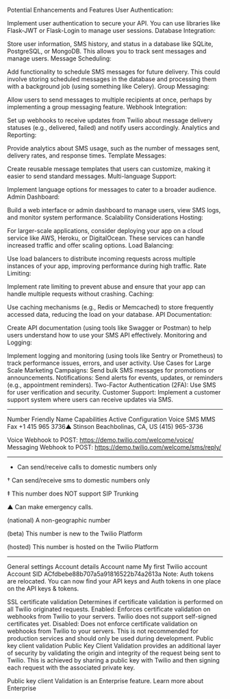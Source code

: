Potential Enhancements and Features
User Authentication:

Implement user authentication to secure your API. You can use libraries like Flask-JWT or Flask-Login to manage user sessions.
Database Integration:

Store user information, SMS history, and status in a database like SQLite, PostgreSQL, or MongoDB. This allows you to track sent messages and manage users.
Message Scheduling:

Add functionality to schedule SMS messages for future delivery. This could involve storing scheduled messages in the database and processing them with a background job (using something like Celery).
Group Messaging:

Allow users to send messages to multiple recipients at once, perhaps by implementing a group messaging feature.
Webhook Integration:

Set up webhooks to receive updates from Twilio about message delivery statuses (e.g., delivered, failed) and notify users accordingly.
Analytics and Reporting:

Provide analytics about SMS usage, such as the number of messages sent, delivery rates, and response times.
Template Messages:

Create reusable message templates that users can customize, making it easier to send standard messages.
Multi-language Support:

Implement language options for messages to cater to a broader audience.
Admin Dashboard:

Build a web interface or admin dashboard to manage users, view SMS logs, and monitor system performance.
Scalability Considerations
Hosting:

For larger-scale applications, consider deploying your app on a cloud service like AWS, Heroku, or DigitalOcean. These services can handle increased traffic and offer scaling options.
Load Balancing:

Use load balancers to distribute incoming requests across multiple instances of your app, improving performance during high traffic.
Rate Limiting:

Implement rate limiting to prevent abuse and ensure that your app can handle multiple requests without crashing.
Caching:

Use caching mechanisms (e.g., Redis or Memcached) to store frequently accessed data, reducing the load on your database.
API Documentation:

Create API documentation (using tools like Swagger or Postman) to help users understand how to use your SMS API effectively.
Monitoring and Logging:

Implement logging and monitoring (using tools like Sentry or Prometheus) to track performance issues, errors, and user activity.
Use Cases for Large Scale
Marketing Campaigns: Send bulk SMS messages for promotions or announcements.
Notifications: Send alerts for events, updates, or reminders (e.g., appointment reminders).
Two-Factor Authentication (2FA): Use SMS for user verification and security.
Customer Support: Implement a customer support system where users can receive updates via SMS.

--------------------------------------------------------------------------------------------------------------------

Number	Friendly Name	Capabilities	Active Configuration
Voice	SMS	MMS	Fax
+1 415 965 3736▲
Stinson Beachbolinas, CA, US
(415) 965-3736	



Voice
Webhook to POST: 
https://demo.twilio.com/welcome/voice/
Messaging
Webhook to POST: 
https://demo.twilio.com/welcome/sms/reply/

------------------------------------------------------------------------------------------------------

* Can send/receive calls to domestic numbers only

† Can send/receive sms to domestic numbers only

‡ This number does NOT support SIP Trunking

▲ Can make emergency calls.

(national) A non-geographic number

(beta) This number is new to the Twilio Platform

(hosted) This number is hosted on the Twilio Platform

------------------------------------------------------------------------------------------------------------------

General settings
Account details
Account name
My first Twilio account
Account SID
ACfdbebe88b707a5a91816522b74a2613a
Note: Auth tokens are relocated. You can now find your API keys and Auth tokens in one place on the API keys & tokens.

SSL certificate validation
Determines if certificate validation is performed on all Twilio originated requests.
Enabled: Enforces certificate validation on webhooks from Twilio to your servers. Twilio does not support self-signed certificates yet.
Disabled: Does not enforce certificate validation on webhooks from Twilio to your servers. This is not recommended for production services and should only be used during development.
Public key client validation
Public Key Client Validation provides an additional layer of security by validating the origin and integrity of the request being sent to Twilio. This is achieved by sharing a public key with Twilio and then signing each request with the associated private key.

Public key client Validation is an Enterprise feature. Learn more about Enterprise


